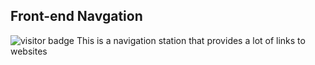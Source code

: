 ## Front-end Navgation

![visitor badge](https://visitor-badge.glitch.me/badge?page_id=jwenjian.visitor-badge)
This is a navigation station that provides a lot of links to websites

